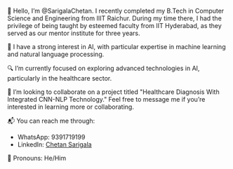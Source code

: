 👋 Hello, I’m @SarigalaChetan. I recently completed my B.Tech in Computer Science and Engineering from IIIT Raichur. During my time there, I had the privilege of being taught by esteemed faculty from IIT Hyderabad, as they served as our mentor institute for three years.

🚀 I have a strong interest in AI, with particular expertise in machine learning and natural language processing.

🔍 I’m currently focused on exploring advanced technologies in AI, particularly in the healthcare sector.

🤝 I’m looking to collaborate on a project titled "Healthcare Diagnosis With Integrated CNN-NLP Technology." Feel free to message me if you’re interested in learning more or collaborating.

📬 You can reach me through:
* WhatsApp: 9391719199
* LinkedIn: [Chetan Sarigala](https://www.linkedin.com/in/chetan-sarigala/)

👤 Pronouns: He/Him



<!---
SarigalaChetan/SarigalaChetan is a ✨ special ✨ repository because its `README.md` (this file) appears on your GitHub profile.
You can click the Preview link to take a look at your changes.
--->
